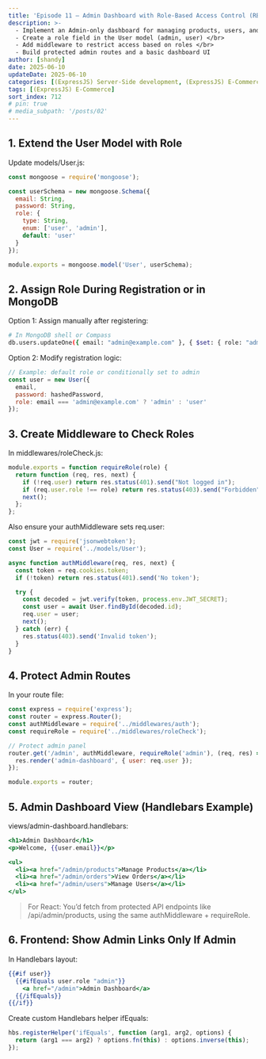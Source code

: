 ```yaml
---
title: 'Episode 11 – Admin Dashboard with Role-Based Access Control (RBAC)'
description: >-
  - Implement an Admin-only dashboard for managing products, users, and orders </br>
  - Create a role field in the User model (admin, user) </br>
  - Add middleware to restrict access based on roles </br>
  - Build protected admin routes and a basic dashboard UI
author: [shandy]
date: 2025-06-10
updateDate: 2025-06-10
categories: [(ExpressJS) Server-Side development, (ExpressJS) E-Commerce]
tags: [(ExpressJS) E-Commerce]
sort_index: 712
# pin: true
# media_subpath: '/posts/02'
---
```


## 1. Extend the User Model with Role
Update models/User.js:

```js
const mongoose = require('mongoose');

const userSchema = new mongoose.Schema({
  email: String,
  password: String,
  role: {
    type: String,
    enum: ['user', 'admin'],
    default: 'user'
  }
});

module.exports = mongoose.model('User', userSchema);
```
## 2. Assign Role During Registration or in MongoDB
Option 1: Assign manually after registering:
```bash
# In MongoDB shell or Compass
db.users.updateOne({ email: "admin@example.com" }, { $set: { role: "admin" } })
```

Option 2: Modify registration logic:
```js
// Example: default role or conditionally set to admin
const user = new User({
  email,
  password: hashedPassword,
  role: email === 'admin@example.com' ? 'admin' : 'user'
});
```

## 3. Create Middleware to Check Roles
In middlewares/roleCheck.js:
```js
module.exports = function requireRole(role) {
  return function (req, res, next) {
    if (!req.user) return res.status(401).send("Not logged in");
    if (req.user.role !== role) return res.status(403).send("Forbidden");
    next();
  };
};
```

Also ensure your authMiddleware sets req.user:
```js
const jwt = require('jsonwebtoken');
const User = require('../models/User');

async function authMiddleware(req, res, next) {
  const token = req.cookies.token;
  if (!token) return res.status(401).send('No token');

  try {
    const decoded = jwt.verify(token, process.env.JWT_SECRET);
    const user = await User.findById(decoded.id);
    req.user = user;
    next();
  } catch (err) {
    res.status(403).send('Invalid token');
  }
}
```

## 4. Protect Admin Routes
In your route file:

```js
const express = require('express');
const router = express.Router();
const authMiddleware = require('../middlewares/auth');
const requireRole = require('../middlewares/roleCheck');

// Protect admin panel
router.get('/admin', authMiddleware, requireRole('admin'), (req, res) => {
  res.render('admin-dashboard', { user: req.user });
});

module.exports = router;
```

## 5. Admin Dashboard View (Handlebars Example)
views/admin-dashboard.handlebars:

```hbs
<h1>Admin Dashboard</h1>
<p>Welcome, {{user.email}}</p>

<ul>
  <li><a href="/admin/products">Manage Products</a></li>
  <li><a href="/admin/orders">View Orders</a></li>
  <li><a href="/admin/users">Manage Users</a></li>
</ul>
```
> For React: You’d fetch from protected API endpoints like /api/admin/products, using the same authMiddleware + requireRole.

## 6. Frontend: Show Admin Links Only If Admin
In Handlebars layout:

```hbs
{{#if user}}
  {{#ifEquals user.role "admin"}}
    <a href="/admin">Admin Dashboard</a>
  {{/ifEquals}}
{{/if}}
```
Create custom Handlebars helper ifEquals:

```js
hbs.registerHelper('ifEquals', function (arg1, arg2, options) {
  return (arg1 === arg2) ? options.fn(this) : options.inverse(this);
});
```
